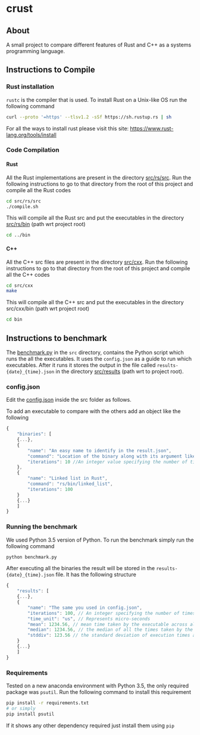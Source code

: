 # crust

## About
A small project to compare different features of Rust and C++ as a systems programming language.

## Instructions to Compile
### Rust installation
`rustc` is the compiler that is used. To install Rust on a Unix-like OS run the following command
```bash
curl --proto '=https' --tlsv1.2 -sSf https://sh.rustup.rs | sh
```
For all the ways to install rust please visit this site: https://www.rust-lang.org/tools/install
### Code Compilation
#### Rust
All the Rust implementations are present in the directory [src/rs/src](https://github.com/grakshith/crust/tree/master/src/rs/src). Run the following instructions to go to that directory from the root of this project and compile all the Rust codes
```bash
cd src/rs/src
./compile.sh
```
This will compile all the Rust src and put the executables in the directory [src/rs/bin](https://github.com/grakshith/crust/tree/master/src/rs/bin) (path wrt project root)
```bash
cd ../bin
```
#### C++
All the C++ src files are present in the directory [src/cxx](https://github.com/grakshith/crust/tree/master/src/cxx). Run the following instructions to go to that directory from the root of this project and compile all the C++ codes
```bash
cd src/cxx
make
```
This will compile all the C++ src and put the executables in the directory src/cxx/bin (path wrt project root)
```bash
cd bin
```
## Instructions to benchmark
The [benchmark.py](https://github.com/grakshith/crust/tree/master/src/benchmark.py) in the `src` directory, contains the Python script which runs the all the executables. It uses the `config.json` as a guide to run which executables. After it runs it stores the output in the file called `results-{date}_{time}.json` in the directory [src/results](https://github.com/grakshith/crust/tree/master/src/results) (path wrt to project root).

### config.json
Edit the [config.json](https://github.com/grakshith/crust/tree/master/src/config.json) inside the src folder as follows.

To add an executable to compare with the others add an object like the following
```JavaScript
{
    "binaries": [
    {...},
    {
        "name": "An easy name to identify in the result.json",
        "command": "Location of the binary along with its argument like how you would run from the terminal",
        "iterations": 10 //An integer value specifying the number of times the code will be run
    },
    {
        "name": "Linked list in Rust",
        "command": "rs/bin/linked_list",
        "iterations": 100
    }
    {...}
    ]
}
```

### Running the benchmark
We used Python 3.5 version of Python. To run the benchmark simply run the following command
```bash
python benchmark.py
```
After executing all the binaries the result will be stored in the `results-{date}_{time}.json` file. It has the following structure
```JavaScript
{
    "results": [
    {...},
    {
        "name": "The same you used in config.json",
        "iterations": 100, // An integer specifying the number of times the code was run
        "time_unit": "us", // Represents micro-seconds
        "mean": 1234.56, // mean time taken by the executable across all the runs
        "median": 1234.56, // the median of all the times taken by the executable
        "stddiv": 123.56 // the standard deviation of execution times across all the runs
    }
    {...}
    ]
}
```

### Requirements
Tested on a new anaconda environment with Python 3.5, the only required package was `psutil`. Run the following command to install this requirement
```bash
pip install -r requirements.txt
# or simply
pip install psutil
```
If it shows any other dependency required just install them using `pip`